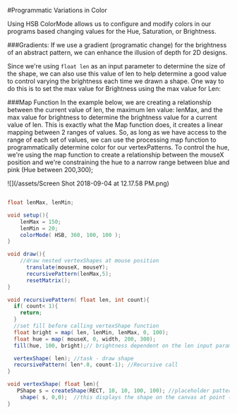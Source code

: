#Programmatic Variations in Color

Using HSB ColorMode allows us to configure and modify colors in our programs based changing values for the Hue, Saturation, or Brightness.

###Gradients:
If we use a gradient (programatic change) for the brightness of an abstract pattern, we can enhance the illusion of depth for 2D designs.  

Since we're using `float len` as an input parameter to determine the size of the shape, we can also use this value of len to help determine a good value to control varying the brightness each time we drawn a shape.  One way to do this is to set the max value for Brightness using the max value for Len:

###Map Function
In the example below, we are creating a relationship between the current value of len, the maximum len value: lenMax, and the max value for brightness to determine the brightness value for a current value of len.  This is exactly what the Map function does, it creates a linear mapping between 2 ranges of values.  So, as long as we have access to the range of each set of values, we can use the processing map function to programmatically determine color for our vertexPatterns.  To control the hue, we're using the map function to create a relationship between the mouseX position and we're constraining the hue to a narrow range between blue and pink (Hue between 200,300);


![](/assets/Screen Shot 2018-09-04 at 12.17.58 PM.png)

```java

float lenMax, lenMin;

void setup(){
    lenMax = 150;
    lenMin = 20;
    colorMode( HSB, 360, 100, 100 );  
}

void draw(){
    //draw nested vertexShapes at mouse position
      translate(mouseX, mouseY);
      recursivePattern(lenMax,5);
      resetMatrix();
}

void recursivePattern( float len, int count){
  if( count< 1){
    return;
  }
  //set fill before calling vertexShape function
  float bright = map( len, lenMin, lenMax, 0, 100);
  float hue = map( mouseX, 0, width, 200, 300);
  fill(hue, 100, bright);// brightness dependent on the len input parameter.

  vertexShape( len); //task - draw shape
  recursivePattern( len*.8, count-1); //Recursive call
}

void vertexShape( float len){
   PShape s = createShape(RECT, 10, 10, 100, 100); //placeholder pattern
    shape( s, 0,0);  //this displays the shape on the canvas at point (0,0)
}

```







